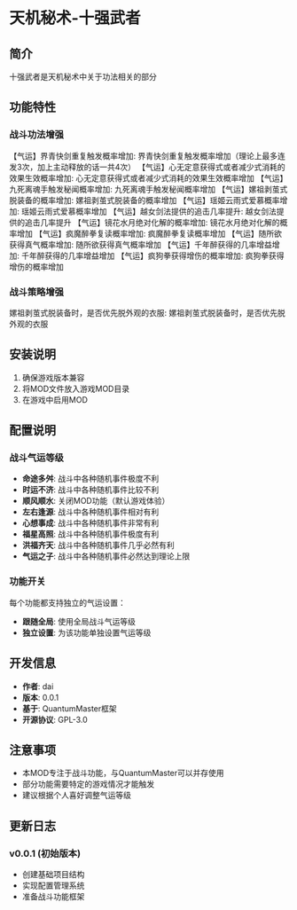 # 天机秘术-十强武者

## 简介
十强武者是天机秘术中关于功法相关的部分

## 功能特性

### 战斗功法增强
【气运】界青快剑重复触发概率增加: 界青快剑重复触发概率增加（理论上最多连发3次，加上主动释放的话一共4次）
【气运】心无定意获得式或者减少式消耗的效果生效概率增加: 心无定意获得式或者减少式消耗的效果生效概率增加
【气运】九死离魂手触发秘闻概率增加: 九死离魂手触发秘闻概率增加
【气运】嫘祖剥茧式脱装备的概率增加: 嫘祖剥茧式脱装备的概率增加
【气运】瑶姬云雨式爱慕概率增加: 瑶姬云雨式爱慕概率增加
【气运】越女剑法提供的追击几率提升: 越女剑法提供的追击几率提升
【气运】镜花水月绝对化解的概率增加: 镜花水月绝对化解的概率增加
【气运】疯魔醉拳复读概率增加: 疯魔醉拳复读概率增加
【气运】随所欲获得真气概率增加: 随所欲获得真气概率增加
【气运】千年醉获得的几率增益增加: 千年醉获得的几率增益增加
【气运】疯狗拳获得增伤的概率增加: 疯狗拳获得增伤的概率增加

### 战斗策略增强
嫘祖剥茧式脱装备时，是否优先脱外观的衣服: 嫘祖剥茧式脱装备时，是否优先脱外观的衣服

## 安装说明
1. 确保游戏版本兼容
2. 将MOD文件放入游戏MOD目录
3. 在游戏中启用MOD

## 配置说明
### 战斗气运等级
- **命途多舛**: 战斗中各种随机事件极度不利
- **时运不济**: 战斗中各种随机事件比较不利  
- **顺风顺水**: 关闭MOD功能（默认游戏体验）
- **左右逢源**: 战斗中各种随机事件相对有利
- **心想事成**: 战斗中各种随机事件非常有利
- **福星高照**: 战斗中各种随机事件极度有利
- **洪福齐天**: 战斗中各种随机事件几乎必然有利
- **气运之子**: 战斗中各种随机事件必然达到理论上限

### 功能开关
每个功能都支持独立的气运设置：
- **跟随全局**: 使用全局战斗气运等级
- **独立设置**: 为该功能单独设置气运等级

## 开发信息
- **作者**: dai
- **版本**: 0.0.1  
- **基于**: QuantumMaster框架
- **开源协议**: GPL-3.0

## 注意事项
- 本MOD专注于战斗功能，与QuantumMaster可以并存使用
- 部分功能需要特定的游戏情况才能触发
- 建议根据个人喜好调整气运等级

## 更新日志
### v0.0.1 (初始版本)
- 创建基础项目结构
- 实现配置管理系统
- 准备战斗功能框架